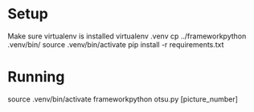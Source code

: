 # Setup
Make sure virtualenv is installed
virtualenv .venv
cp ../frameworkpython .venv/bin/
source .venv/bin/activate
pip install -r requirements.txt

# Running
source .venv/bin/activate
frameworkpython otsu.py [picture_number]
